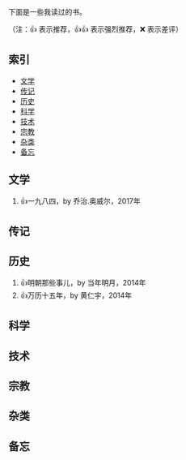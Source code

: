 下面是一些我读过的书。

（注：:+1: 表示推荐，:+1::+1: 表示强烈推荐，:x: 表示差评）

## 索引

- [文学](#文学)
- [传记](#传记)
- [历史](#历史)
- [科学](#科学)
- [技术](#技术)
- [宗教](#宗教)
- [杂类](#杂类)
- [备忘](#备忘)

## 文学

1. :+1:一九八四，by 乔治.奥威尔，2017年

## 传记


## 历史
1. :+1:明朝那些事儿，by 当年明月，2014年
1. :+1:万历十五年，by 黄仁宇，2014年

## 科学


## 技术


## 宗教


## 杂类


## 备忘




